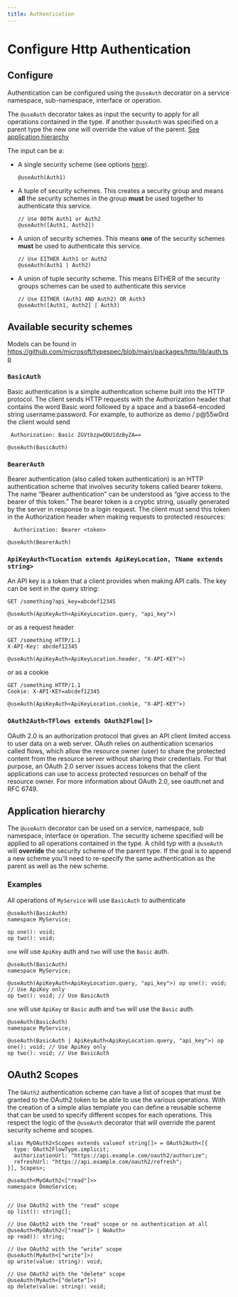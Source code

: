 ```yaml
---
title: Authentication
---
```


# Configure Http Authentication

## Configure

Authentication can be configured using the `@useAuth` decorator on a service namespace, sub-namespace, interface or operation.

The `@useAuth` decorator takes as input the security to apply for all operations contained in the type. If another `@useAuth` was specified on a parent type the new one will override the value of the parent. [See application hierarchy](#application-hierarchy)

The input can be a:

- A single security scheme (see options [here](https://github.com/microsoft/typespec/blob/main/packages/http/lib/auth.tsp)).

  ```typespec
  @useAuth(Auth1)
  ```

- A tuple of security schemes. This creates a security group and means **all** the security schemes in the group **must** be used together to authenticate this service.

  ```typespec
  // Use BOTH Auth1 or Auth2
  @useAuth([Auth1, Auth2])
  ```

- A union of security schemes. This means **one** of the security schemes **must** be used to authenticate this service. 

  ```typespec
  // Use EITHER Auth1 or Auth2
  @useAuth(Auth1 | Auth2)
  ```

- A union of tuple security scheme. This means EITHER of the security groups schemes can be used to authenticate this service

  ```typespec
  // Use EITHER (Auth1 AND Auth2) OR Auth3
  @useAuth([Auth1, Auth2] | Auth3)
  ```

## Available security schemes

Models can be found in https://github.com/microsoft/typespec/blob/main/packages/http/lib/auth.tsp

### `BasicAuth`

Basic authentication is a simple authentication scheme built into the HTTP protocol.
The client sends HTTP requests with the Authorization header that contains the word Basic word followed by a space and a base64-encoded string username:password.
For example, to authorize as demo / p@55w0rd the client would send

```
 Authorization: Basic ZGVtbzpwQDU1dzByZA==
```

```typespec
@useAuth(BasicAuth)
```

### `BearerAuth`

Bearer authentication (also called token authentication) is an HTTP authentication scheme that involves security tokens called bearer tokens.
The name “Bearer authentication” can be understood as “give access to the bearer of this token.” The bearer token is a cryptic string, usually generated by the server in response to a login request.
The client must send this token in the Authorization header when making requests to protected resources:

```
  Authorization: Bearer <token>
```

```typespec
@useAuth(BearerAuth)
```

### `ApiKeyAuth<TLocation extends ApiKeyLocation, TName extends string>`

An API key is a token that a client provides when making API calls. The key can be sent in the query string:

```
GET /something?api_key=abcdef12345
```

```typespec
@useAuth(ApiKeyAuth<ApiKeyLocation.query, "api_key">)
```

or as a request header

```
GET /something HTTP/1.1
X-API-Key: abcdef12345
```

```typespec
@useAuth(ApiKeyAuth<ApiKeyLocation.header, "X-API-KEY">)
```

or as a cookie

```
GET /something HTTP/1.1
Cookie: X-API-KEY=abcdef12345
```

```typespec
@useAuth(ApiKeyAuth<ApiKeyLocation.cookie, "X-API-KEY">)
```

### `OAuth2Auth<TFlows extends OAuth2Flow[]>`

OAuth 2.0 is an authorization protocol that gives an API client limited access to user data on a web server.
OAuth relies on authentication scenarios called flows, which allow the resource owner (user) to share the protected content from the resource server without sharing their credentials.
For that purpose, an OAuth 2.0 server issues access tokens that the client applications can use to access protected resources on behalf of the resource owner.
For more information about OAuth 2.0, see oauth.net and RFC 6749.

## Application hierarchy

The `@useAuth` decorator can be used on a service, namespace, sub namespace, interface or operation. The security scheme specified will be applied to all operations contained in the type.
A child typ with a `@useAuth` will **override** the security scheme of the parent type. If the goal is to append a new scheme you'll need to re-specify the same authentication as the parent as well as the new scheme.

### Examples

All operations of `MyService` will use `BasicAuth` to authenticate

```typespec
@useAuth(BasicAuth)
namespace MyService;

op one(): void;
op two(): void;
```

`one` will use `ApiKey` auth and `two` will use the `Basic` auth.

```typespec
@useAuth(BasicAuth)
namespace MyService;

@useAuth(ApiKeyAuth<ApiKeyLocation.query, "api_key">) op one(): void; // Use ApiKey only
op two(): void; // Use BasicAuth
```

`one` will use `ApiKey` or `Basic` auth and `two` will use the `Basic` auth.

```typespec
@useAuth(BasicAuth)
namespace MyService;

@useAuth(BasicAuth | ApiKeyAuth<ApiKeyLocation.query, "api_key">) op one(): void; // Use ApiKey only
op two(): void; // Use BasicAuth
```

## OAuth2 Scopes

The `OAuth2` authentication scheme can have a list of scopes that must be granted to the OAuth2 token to be able to use the various operations.
With the creation of a simple alias template you can define a reusable scheme that can be used to specify different scopes for each operations.
This respect the logic of the `@useAuth` decorator that will override the parent security scheme and scopes.

```tsp
alias MyOAuth2<Scopes extends valueof string[]> = OAuth2Auth<[{
  type: OAuth2FlowType.implicit;
  authorizationUrl: "https://api.example.com/oauth2/authorize";
  refreshUrl: "https://api.example.com/oauth2/refresh";
}], Scopes>;

@useAuth<MyOAuth2<["read"]>>
namespace DemoService;


// Use OAuth2 with the "read" scope
op list(): string[];

// Use OAuth2 with the "read" scope or no authentication at all
@useAuth<MyOAuth2<["read"]> | NoAuth>
op read(): string;

// Use OAuth2 with the "write" scope
@useAuth(MyAuth<["write"]>)
op write(value: string): void;

// Use OAuth2 with the "delete" scope
@useAuth(MyAuth<["delete"]>)
op delete(value: string): void;

```
